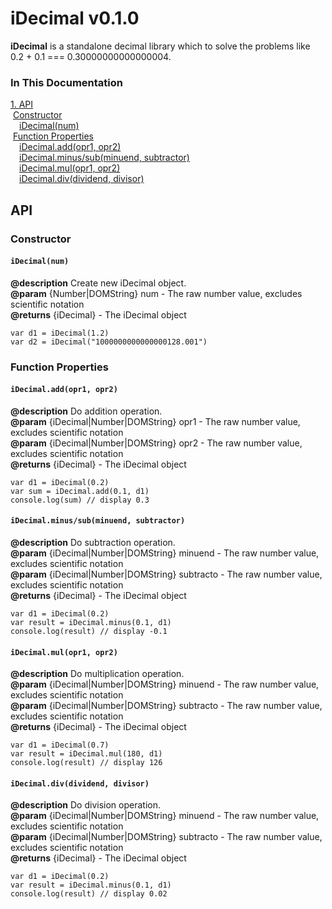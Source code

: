 iDecimal v0.1.0
=======
**iDecimal** is a standalone decimal library which to solve the problems like 0.2 + 0.1 === 0.30000000000000004.

### In This Documentation
[1. API](#api)<br/>
&nbsp;[Constructor](#constructor)<br/>
&emsp;[iDecimal(num)](#idecimalnum)<br/>
&nbsp;[Function Properties](#function-properties)<br/>
&emsp;[iDecimal.add(opr1, opr2)](#idecimaladdopr1-opr2)<br/>
&emsp;[iDecimal.minus/sub(minuend, subtractor)](#idecimalminussubminuend-subtractor)<br/>
&emsp;[iDecimal.mul(opr1, opr2)](#idecimalmulopr1-opr2)<br/>
&emsp;[iDecimal.div(dividend, divisor)](#idecimaldivdividend-divisor)<br/>
## API
### Constructor
#### `iDecimal(num)`
**@description** Create new iDecimal object.<br/>
**@param** {Number|DOMString} num - The raw number value, excludes scientific notation<br/>
**@returns** {iDecimal} - The iDecimal object<br/>
````
var d1 = iDecimal(1.2)
var d2 = iDecimal("1000000000000000128.001")
````

### Function Properties
#### `iDecimal.add(opr1, opr2)`
**@description** Do addition operation.<br/>
**@param** {iDecimal|Number|DOMString} opr1 - The raw number value, excludes scientific notation<br/>
**@param** {iDecimal|Number|DOMString} opr2 - The raw number value, excludes scientific notation<br/>
**@returns** {iDecimal} - The iDecimal object<br/>
````
var d1 = iDecimal(0.2)
var sum = iDecimal.add(0.1, d1)
console.log(sum) // display 0.3
````
#### `iDecimal.minus/sub(minuend, subtractor)`
**@description** Do subtraction operation.<br/>
**@param** {iDecimal|Number|DOMString} minuend - The raw number value, excludes scientific notation<br/>
**@param** {iDecimal|Number|DOMString} subtracto - The raw number value, excludes scientific notation<br/>
**@returns** {iDecimal} - The iDecimal object<br/>
````
var d1 = iDecimal(0.2)
var result = iDecimal.minus(0.1, d1)
console.log(result) // display -0.1
````
#### `iDecimal.mul(opr1, opr2)`
**@description** Do multiplication operation.<br/>
**@param** {iDecimal|Number|DOMString} minuend - The raw number value, excludes scientific notation<br/>
**@param** {iDecimal|Number|DOMString} subtracto - The raw number value, excludes scientific notation<br/>
**@returns** {iDecimal} - The iDecimal object<br/>
````
var d1 = iDecimal(0.7)
var result = iDecimal.mul(180, d1)
console.log(result) // display 126
````
#### `iDecimal.div(dividend, divisor)`
**@description** Do division operation.<br/>
**@param** {iDecimal|Number|DOMString} minuend - The raw number value, excludes scientific notation<br/>
**@param** {iDecimal|Number|DOMString} subtracto - The raw number value, excludes scientific notation<br/>
**@returns** {iDecimal} - The iDecimal object<br/>
````
var d1 = iDecimal(0.2)
var result = iDecimal.minus(0.1, d1)
console.log(result) // display 0.02
````
